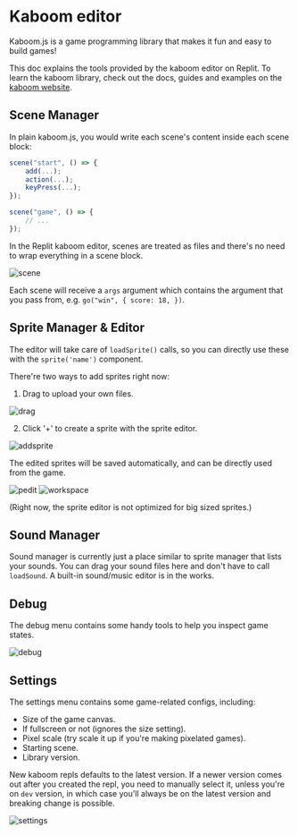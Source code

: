 # Kaboom editor

Kaboom.js is a game programming library that makes it fun and easy to build games! 

This doc explains the tools provided by the kaboom editor on Replit. To learn the kaboom library, check out the docs, guides and examples on the [kaboom website](https://kaboomjs.com/).


## Scene Manager

In plain kaboom.js, you would write each scene's content inside each scene block:

```js
scene("start", () => {
	add(...);
	action(...);
	keyPress(...);
});

scene("game", () => {
	// ...
});
```

In the Replit kaboom editor, scenes are treated as files and there's no need to wrap everything in a scene block.

![scene](/images/tutorials/kaboom/scene.png)

Each scene will receive a `args` argument which contains the argument that you pass from, e.g. `go("win", { score: 18, })`.

## Sprite Manager & Editor

The editor will take care of `loadSprite()` calls, so you can directly use these with the `sprite('name')` component.

There're two ways to add sprites right now:

1. Drag to upload your own files.

![drag](/images/tutorials/kaboom/drag.png)

2. Click '+' to create a sprite with the sprite editor.

![addsprite](/images/tutorials/kaboom/addsprite.png)

The edited sprites will be saved automatically, and can be directly used from the game.

![pedit](/images/tutorials/kaboom/pedit2.png)
![workspace](/images/tutorials/kaboom/workspace.png)

(Right now, the sprite editor is not optimized for big sized sprites.)

## Sound Manager

Sound manager is currently just a place similar to sprite manager that lists your sounds. You can drag your sound files here and don't have to call `loadSound`. A built-in sound/music editor is in the works. 

## Debug

The debug menu contains some handy tools to help you inspect game states.

![debug](/images/tutorials/kaboom/debug.png)


## Settings

The settings menu contains some game-related configs, including:

- Size of the game canvas.
- If fullscreen or not (ignores the size setting).
- Pixel scale (try scale it up if you're making pixelated games).
- Starting scene.
- Library version. 

New kaboom repls defaults to the latest version. If a newer version comes out after you created the repl, you need to manually select it, unless you're on `dev` version, in which case you'll always be on the latest version and breaking change is possible.

![settings](/images/tutorials/kaboom/settings.png)
